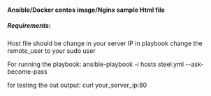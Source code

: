 #### Ansible/Docker centos image/Nginx sample Html file

##### Requirements:
Host file should be change in your server IP
in playbook change the remote_user to your sudo user
 
For running the playbook:
ansible-playbook -i hosts steel.yml --ask-become-pass

for testing the out output:
curl your_server_ip:80